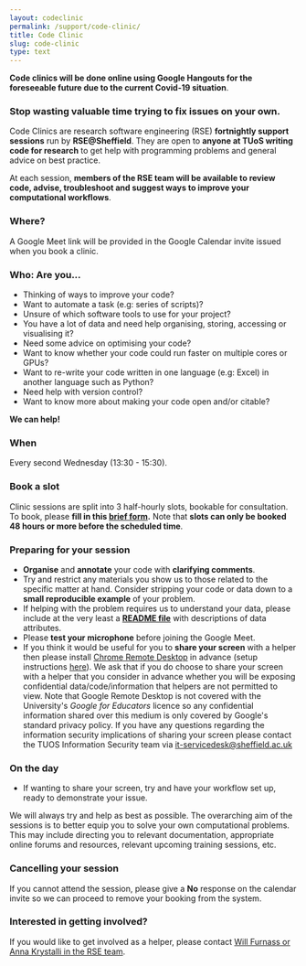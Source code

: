 ```yaml
---
layout: codeclinic
permalink: /support/code-clinic/
title: Code Clinic
slug: code-clinic
type: text
---
```


**Code clinics will be done online using Google Hangouts for the foreseeable future due to the current Covid-19 situation**.

### Stop wasting valuable time trying to fix issues on your own.

Code Clinics are research software engineering (RSE) **fortnightly support sessions**
run by **RSE@Sheffield**.
They are open to **anyone at TUoS writing code for research** to
get help with programming problems and general advice on best practice.

At each session, **members of the RSE team will be available to
review code,
advise,
troubleshoot and
suggest ways to improve your computational workflows**.

### Where?

A Google Meet link will be provided in the Google Calendar invite issued when you book a clinic.

### Who: Are you...

  - Thinking of ways to improve your code?
  - Want to automate a task (e.g: series of scripts)?
  - Unsure of which software tools to use for your project?
  - You have a lot of data and need help organising, storing, accessing or visualising it?
  - Need some advice on optimising your code?
  - Want to know whether your code could run faster on multiple cores or GPUs?
  - Want to re-write your code written in one language (e.g: Excel) in another language such as Python?
  - Need help with version control?
  - Want to know more about making your code open and/or citable?

**We can help!**

### When

Every second Wednesday (13:30 - 15:30).

### Book a slot

Clinic sessions are split into 3 half-hourly slots, bookable for consultation.
To book, please **fill in this [brief form](https://goo.gl/forms/5MVy0jM6xQhWlpmn1).**
Note that **slots can only be booked 48 hours or more before the scheduled time**.

### Preparing for your session

  - **Organise** and **annotate** your code with **clarifying comments**.
  - Try and restrict any materials you show us to those related to the specific matter at hand.
    Consider stripping your code or data down to a **small reproducible example** of your problem.
  - If helping with the problem requires us to understand your data,
    please include at the very least a **[README file](https://en.wikipedia.org/wiki/README)**
    with descriptions of data attributes.
  - Please **test your microphone** before joining the Google Meet.
  - If you think it would be useful for you to **share your screen** with a helper then
    please install [Chrome Remote Desktop](https://remotedesktop.google.com/) in advance
    (setup instructions [here](https://support.google.com/chrome/answer/1649523?co=GENIE.Platform%3DDesktop&hl=en)).
    We ask that if you do choose to share your screen with a helper that
    you consider in advance whether you will be exposing confidential data/code/information
    that helpers are not permitted to view.
    Note that Google Remote Desktop is not covered with the University's *Google for Educators* licence
    so any confidential information shared over this medium
    is only covered by Google's standard privacy policy.
    If you have any questions regarding the information security implications of sharing your screen 
    please contact the TUOS Information Security team via it-servicedesk@sheffield.ac.uk

### On the day

  - If wanting to share your screen, try and have your workflow set up,
    ready to demonstrate your issue.

We will always try and help as best as possible.
The overarching aim of the sessions is to better equip you to solve your own computational problems.
This may include directing you to relevant documentation,
appropriate online forums and resources,
relevant upcoming training sessions, etc.

### Cancelling your session

If you cannot attend the session,
please give a **No** response on the calendar invite
so we can proceed to remove your booking from the system.

### Interested in getting involved?

If you would like to get involved as a helper,
please contact [Will Furnass or Anna Krystalli in the RSE team](/contact).
